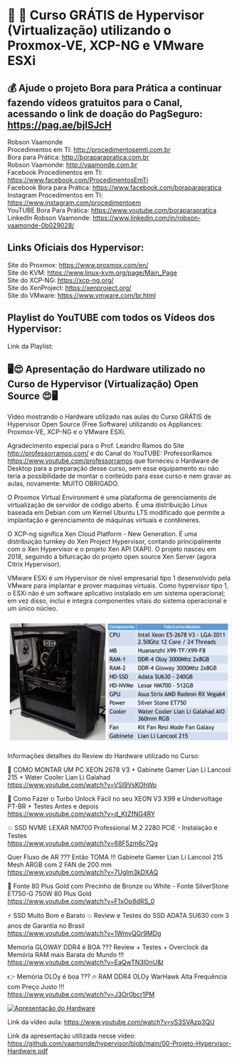 # :penguin: :penguin: Curso GRÁTIS de Hypervisor (Virtualização) utilizando o Proxmox-VE, XCP-NG e VMware ESXi

## 💰 Ajude o projeto Bora para Prática a continuar fazendo vídeos gratuitos para o Canal, acessando o link de doação do PagSeguro: https://pag.ae/bjlSJcH

Robson Vaamonde<br>
Procedimentos em TI: http://procedimentosemti.com.br<br>
Bora para Prática: http://boraparapratica.com.br<br>
Robson Vaamonde: http://vaamonde.com.br<br>
Facebook Procedimentos em TI: https://www.facebook.com/ProcedimentosEmTi<br>
Facebook Bora para Prática: https://www.facebook.com/boraparapratica<br>
Instagram Procedimentos em TI: https://www.instagram.com/procedimentoem<br>
YouTUBE Bora Para Prática: https://www.youtube.com/boraparapratica<br>
LinkedIn Robson Vaamonde: https://www.linkedin.com/in/robson-vaamonde-0b029028/<br>

## **Links Oficiais dos Hypervisor:**
Site do Proxmox: https://www.proxmox.com/en/​<br>
Site do KVM: https://www.linux-kvm.org/page/Main_Page<br>
Site do XCP-NG: https://xcp-ng.org/​<br>
Site do XenProject: https://xenproject.org/<br>
Site do VMware: https://www.vmware.com/br.html<br>

## **Playlist do YouTUBE com todos os Vídeos dos Hypervisor:**
Link da Playlist: 

## **🖥😍 Apresentação do Hardware utilizado no Curso de Hypervisor (Virtualização) Open Source 😍🖥**

Vídeo mostrando o Hardware utilizado nas aulas do Curso GRÁTIS de Hypervisor Open Source (Free Software) utilizando os Appliances: Proxmox-VE, XCP-NG e o VMware ESXi.

Agradecimento especial para o Prof. Leandro Ramos do Site http://professorramos.com/ e do Canal do YouTUBE: ProfessorRamos https://www.youtube.com/professorramos que forneceu o Hardware de Desktop para a preparação desse curso, sem esse equipamento eu não teria a possibilidade de montar o conteúdo para esse curso e nem gravar as aulas, novamente: MUITO OBRIGADO.

O Proxmox Virtual Environment é uma plataforma de gerenciamento de virtualização de servidor de código aberto. É uma distribuição Linux baseada em Debian com um Kernel Ubuntu LTS modificado que permite a implantação e gerenciamento de máquinas virtuais e contêineres.

O XCP-ng significa Xen Cloud Platform - New Generation. É uma distribuição turnkey do Xen Project Hypervisor, contando principalmente com o Xen Hypervisor e o projeto Xen API (XAPI). O projeto nasceu em 2018, seguindo a bifurcação do projeto open source Xen Server (agora Citrix Hypervisor).

VMware ESXi é um Hypervisor de nível empresarial tipo 1 desenvolvido pela VMware para implantar e prover maquinas virtuais. Como hypervisor tipo 1, o ESXi não é um software aplicativo instalado em um sistema operacional; em vez disso, inclui e integra componentes vitais do sistema operacional e um único núcleo.

![Hardware Hypervisor](00-Projeto-Hypervisor-Hardware.png "Hardware Hypervisor")

Informações detalhes do Review do Hardware utilizado no Curso:

🐲 COMO MONTAR UM PC XEON 2678 V3 + Gabinete Gamer Lian Li Lancool 215 + Water Cooler Lian Li Galahad<br>
https://www.youtube.com/watch?v=VSI9VsKOhWo

🐲 Como Fazer o Turbo Unlock Fácil no seu XEON V3 X99 e Undervoltage PT-BR + Testes Antes e depois<br>
https://www.youtube.com/watch?v=d_KtZfNG4RY

💥 SSD NVME LEXAR NM700 Professional M.2 2280 PCIE - Instalação e Testes<br>
https://www.youtube.com/watch?v=68F5zm6c7Qg

Quer Fluxo de AR ??? Então TOMA !!! Gabinete Gamer Lian Li Lancool 215 Mesh ARGB com 2 FAN de 200 mm<br>
https://www.youtube.com/watch?v=7UgIm3kDXAQ

🥇 Fonte 80 Plus Gold com Precinho de Bronze ou White - Fonte SilverStone ET750-G 750W 80 Plus Gold<br>
https://www.youtube.com/watch?v=F1xOp8dRS_0

⚡ SSD Muito Bom e Barato 💥 Review e Testes do SSD ADATA SU630 com 3 anos de Garantia no Brasil<br>
https://www.youtube.com/watch?v=1WmyQGr9MDg

Memoria GLOWAY DDR4 é BOA ??? Review + Testes + Overclock da Memória RAM mais Barata do Mundo !!!<br>
https://www.youtube.com/watch?v=EaQwTN3l0nU&t

👉 Memória OLOy é boa ??? 🔥 RAM DDR4 OLOy WarHawk Alta Frequência com Preço Justo !!!<br>
https://www.youtube.com/watch?v=J3Or0bcr1PM

[![Apresentação do Hardware](http://img.youtube.com/vi/vS3SVAzp3QU/0.jpg)](https://www.youtube.com/watch?v=vS3SVAzp3QU "Apresentação do Hardware")

Link da vídeo aula: https://www.youtube.com/watch?v=vS3SVAzp3QU

Link da apresentação utilizada nesse vídeo: https://github.com/vaamonde/hypervisor/blob/main/00-Projeto-Hypervisor-Hardware.pdf